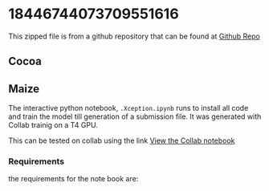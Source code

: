 # 18446744073709551616

This zipped file is from a github repository that can be found at [Github Repo](https://github.com/shawal-mbalire/ai_lab_hack)

## Cocoa



## Maize
The interactive python notebook, `.Xception.ipynb` runs to install all code and train the model till generation of a submission file. It was generated with Collab trainig on a T4 GPU.

This can be tested on collab using the link [View the Collab notebook](https://colab.research.google.com/drive/1TvFSTEFM7p7k3VIu2_-VsKixlqKsovaG?usp=sharing)

### Requirements
the requirements for the note book are:
